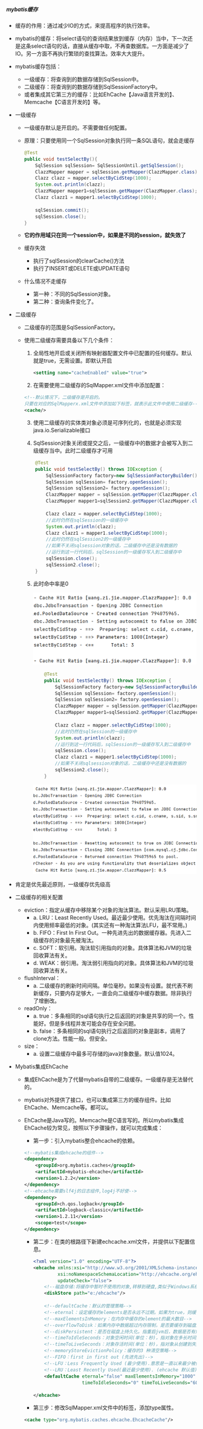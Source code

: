 ##### mybatis缓存

* 缓存的作⽤：通过减少IO的⽅式，来提⾼程序的执⾏效率。
* mybatis的缓存：将select语句的查询结果放到缓存（内存）当中，下⼀次还是这条select语句的话，直接从缓存中取，不再查数据库。⼀⽅⾯是减少了IO。另⼀⽅⾯不再执⾏繁琐的查找算法。效率⼤⼤提升。
* mybatis缓存包括：
  - ⼀级缓存：将查询到的数据存储到SqlSession中。
  - ⼆级缓存：将查询到的数据存储到SqlSessionFactory中。
  - 或者集成其它第三⽅的缓存：⽐如EhCache【Java语⾔开发的】、Memcache【C语⾔开发的】等。



* 一级缓存

  *  ⼀级缓存默认是开启的。不需要做任何配置。

  * 原理：只要使⽤同⼀个SqlSession对象执⾏同⼀条SQL语句，就会⾛缓存

    ```java
    @Test
    public void testSelectBy(){
        SqlSession sqlSession= SqlSessionUntil.getSqlSession();
        ClazzMapper mapper = sqlSession.getMapper(ClazzMapper.class);
        Clazz clazz = mapper.selectByCidStep(1000);
        System.out.println(clazz);
        ClazzMapper mapper1=sqlSession.getMapper(ClazzMapper.class);
        Clazz clazz1 = mapper1.selectByCidStep(1000);
    
        sqlSession.commit();
        sqlSession.close();
    } 
    ```

  * **它的作用域只在同一个session中，如果是不同的session，就失效了**

  * 缓存失效

    * 执行了sqlSession的clearCache()方法
    * 执行了INSERT或DELETE或UPDATE语句

  * 什么情况不走缓存

    * 第⼀种：不同的SqlSession对象。
    * 第⼆种：查询条件变化了。

* 二级缓存

  * ⼆级缓存的范围是SqlSessionFactory。

  * 使⽤⼆级缓存需要具备以下⼏个条件：

    1. 全局性地开启或关闭所有映射器配置⽂件中已配置的任何缓存。默认就是true，⽆需设置。即默认开启

       ```xml
       <setting name="cacheEnabled" value="true">
       ```

    2.  在需要使⽤⼆级缓存的SqlMapper.xml⽂件中添加配置： 

       ```xml
       <!--默认情况下，二级缓存是开启的。
       只要在对应的SqlMapperx.xml文件中添加如下标签，就表示此文件中使用二级缓存-->
       <cache/>
       
       ```

    3. 使⽤⼆级缓存的实体类对象必须是可序列化的，也就是必须实现java.io.Serializable接⼝

    4.  SqlSession对象关闭或提交之后，⼀级缓存中的数据才会被写⼊到⼆级缓存当中。此时⼆级缓存才可⽤ 

       ```java
           @Test
           public void testSelectBy() throws IOException {
               SqlSessionFactory factory=new SqlSessionFactoryBuilder().build(Resources.getResourceAsStream("mybatis-config.xml"));
               SqlSession sqlSession= factory.openSession();
               SqlSession sqlSession2= factory.openSession();
               ClazzMapper mapper = sqlSession.getMapper(ClazzMapper.class);
               ClazzMapper mapper1=sqlSession2.getMapper(ClazzMapper.class);
       
               Clazz clazz = mapper.selectByCidStep(1000);
               //此时仍然在sqlSession的一级缓存中
               System.out.println(clazz);
               Clazz clazz1 = mapper1.selectByCidStep(1000);
               //此时仍然在sqlSession2的一级缓存中
               //如果不关闭sqlsession对象的话，二级缓存中还是没有数据的
               //运行到这一行代码后，sqlSession的一级缓存写入到二级缓存中
               sqlSession.close();
               sqlSession2.close();
           }
       ```

    5. 此时命中率是0

       ![1709813840816](Mybatis%E7%BC%93%E5%AD%98.assets/1709813840816.png)

       ```java
           @Test
           public void testSelectBy() throws IOException {
               SqlSessionFactory factory=new SqlSessionFactoryBuilder().build(Resources.getResourceAsStream("mybatis-config.xml"));
               SqlSession sqlSession= factory.openSession();
               SqlSession sqlSession2= factory.openSession();
               ClazzMapper mapper = sqlSession.getMapper(ClazzMapper.class);
               ClazzMapper mapper1=sqlSession2.getMapper(ClazzMapper.class);
       
               Clazz clazz = mapper.selectByCidStep(1000);
               //此时仍然在sqlSession的一级缓存中
               System.out.println(clazz);
               //运行到这一行代码后，sqlSession的一级缓存写入到二级缓存中
               sqlSession.close();
               Clazz clazz1 = mapper1.selectByCidStep(1000);
               //如果不关闭sqlsession对象的话，二级缓存中还是没有数据的
               sqlSession2.close();
           }
       
       ```

       ![1709813707827](Mybatis%E7%BC%93%E5%AD%98.assets/1709813707827.png)

* 肯定是优先最近原则，一级缓存优先级高

* 二级缓存的相关配置

  * eviction：指定从缓存中移除某个对象的淘汰算法。默认采⽤LRU策略。
    * a. LRU：Least Recently Used。最近最少使⽤。优先淘汰在间隔时间内使⽤频率最低的对象。(其实还有⼀种淘汰算法LFU，最不常⽤。)
    * b. FIFO：First In First Out。⼀种先进先出的数据缓存器。先进⼊⼆级缓存的对象最先被淘汰。
    * c. SOFT：软引⽤。淘汰软引⽤指向的对象。具体算法和JVM的垃圾回收算法有关。
    * d. WEAK：弱引⽤。淘汰弱引⽤指向的对象。具体算法和JVM的垃圾回收算法有关。
  * flushInterval：
    * a. ⼆级缓存的刷新时间间隔。单位毫秒。如果没有设置。就代表不刷新缓存，只要内存⾜够⼤，⼀直会向⼆级缓存中缓存数据。除⾮执⾏了增删改。
  * readOnly：
    * a. true：多条相同的sql语句执⾏之后返回的对象是共享的同⼀个。性能好。但是多线程并发可能会存在安全问题。
    * b. false：多条相同的sql语句执⾏之后返回的对象是副本，调⽤了clone⽅法。性能⼀般。但安全。
  * size：
    * a. 设置⼆级缓存中最多可存储的java对象数量。默认值1024。

* Mybatis集成EhCache

  * 集成EhCache是为了代替mybatis⾃带的⼆级缓存。⼀级缓存是⽆法替代的。

  * mybatis对外提供了接⼝，也可以集成第三⽅的缓存组件。⽐如EhCache、Memcache等。都可以。

  * EhCache是Java写的。Memcache是C语⾔写的。所以mybatis集成EhCache较为常⻅，按照以下步骤操作，就可以完成集成：

    *  第⼀步：引⼊mybatis整合ehcache的依赖。 

      ```xml
      <!--mybatis集成ehcache的组件-->
      <dependency>
          <groupId>org.mybatis.caches</groupId>
          <artifactId>mybatis-ehcache</artifactId>
          <version>1.2.2</version>
      </dependency>
      <!--ehcache需要slf4j的⽇志组件,log4j不好使-->
      <dependency>
          <groupId>ch.qos.logback</groupId>
          <artifactId>logback-classic</artifactId>
          <version>1.2.11</version>
          <scope>test</scope>
      </dependency>
      
      ```

    * 第⼆步：在类的根路径下新建echcache.xml⽂件，并提供以下配置信息。

      ```xml
      <?xml version="1.0" encoding="UTF-8"?>
      <ehcache xmlns:xsi="http://www.w3.org/2001/XMLSchema-instance"
               xsi:noNamespaceSchemaLocation="http://ehcache.org/ehcache.xsd"
               updateCheck="false">
          <!--磁盘存储:将缓存中暂时不使⽤的对象,转移到硬盘,类似于Windows系统的虚拟内存-->
          <diskStore path="e:/ehcache"/>
      
          <!--defaultCache：默认的管理策略-->
          <!--eternal：设定缓存的elements是否永远不过期。如果为true，则缓存的数据始终有效，如果为false那么还要根据timeToIdleSeconds，timeToLiveSeconds判断-->
          <!--maxElementsInMemory：在内存中缓存的element的最⼤数⽬-->
          <!--overflowToDisk：如果内存中数据超过内存限制，是否要缓存到磁盘上-->
          <!--diskPersistent：是否在磁盘上持久化。指重启jvm后，数据是否有效。默认为false-->
          <!--timeToIdleSeconds：对象空闲时间(单位：秒)，指对象在多⻓时间没有被访问就会失效。只对eternal为false的有效。默认值0，表示⼀直可以访问-->
          <!--timeToLiveSeconds：对象存活时间(单位：秒)，指对象从创建到失效所需要的时间。只对eternal为false的有效。默认值0，表示⼀直可以访问-->
          <!--memoryStoreEvictionPolicy：缓存的3 种清空策略-->
          <!--FIFO：first in first out (先进先出)-->
          <!--LFU：Less Frequently Used (最少使⽤).意思是⼀直以来最少被使⽤的。缓存的元素有⼀个hit 属性，hit 值最⼩的将会被清出缓存-->
          <!--LRU：Least Recently Used(最近最少使⽤). (ehcache 默认值).缓存的元素有⼀个时间戳，当缓存容量满了，⽽⼜需要腾出地⽅来缓存新的元素的时候，那么现有缓存元素中时间戳离当前时间最远的元素将被清出缓存-->
          <defaultCache eternal="false" maxElementsInMemory="1000" overflowToDisk="false" diskPersistent="false"
                        timeToIdleSeconds="0" timeToLiveSeconds="600" memoryStoreEvictionPolicy="LRU"/>
      
      </ehcache>
      
      ```

    *  第三步：修改SqlMapper.xml⽂件中的标签，添加type属性。 

      ```xml
      <cache type="org.mybatis.caches.ehcache.EhcacheCache"/>
      
      ```

      

